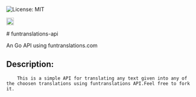 ![License: MIT](https://img.shields.io/badge/Language-GO-blue.svg)
<p align="left"><img src="https://konpa.github.io/devicon/devicon.git/icons/go/go-original.svg" alt="go" width="20" height="20"/></p>
# funtranslations-api

An Go API using funtranslations.com

## Description:
        This is a simple API for translating any text given into any of the choosen translations using funtranslations API.Feel free to fork it.
